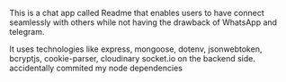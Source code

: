 This is a chat app called Readme that enables users to have connect seamlessly with others while not having
the drawback of WhatsApp and telegram.

It uses technologies like express, mongoose, dotenv, jsonwebtoken, bcryptjs, cookie-parser, cloudinary socket.io on
the backend side.
accidentally commited my node dependencies
